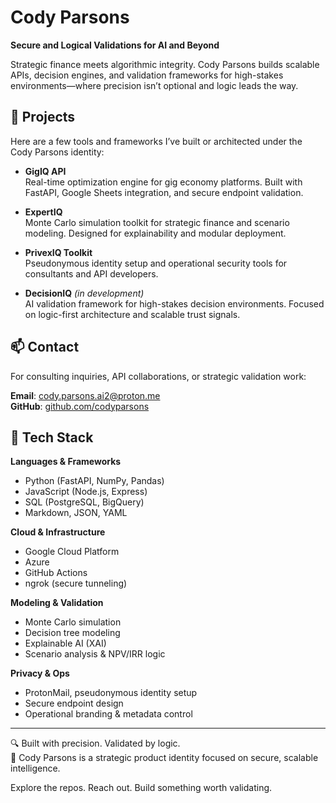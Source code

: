 
# Cody Parsons  
**Secure and Logical Validations for AI and Beyond**

Strategic finance meets algorithmic integrity. Cody Parsons builds scalable APIs, decision engines, and validation frameworks for high-stakes environments—where precision isn’t optional and logic leads the way.

## 🧰 Projects

Here are a few tools and frameworks I’ve built or architected under the Cody Parsons identity:

- **GigIQ API**  
  Real-time optimization engine for gig economy platforms. Built with FastAPI, Google Sheets integration, and secure endpoint validation.

- **ExpertIQ**  
  Monte Carlo simulation toolkit for strategic finance and scenario modeling. Designed for explainability and modular deployment.

- **PrivexIQ Toolkit**  
  Pseudonymous identity setup and operational security tools for consultants and API developers.

- **DecisionIQ** *(in development)*  
  AI validation framework for high-stakes decision environments. Focused on logic-first architecture and scalable trust signals.
## 📫 Contact

For consulting inquiries, API collaborations, or strategic validation work:

**Email**: [cody.parsons.ai2@proton.me](mailto:cody.parsons.ai2@proton.me)  
**GitHub**: [github.com/codyparsons](https://github.com/codyparsons)
## 🧪 Tech Stack

**Languages & Frameworks**  
- Python (FastAPI, NumPy, Pandas)  
- JavaScript (Node.js, Express)  
- SQL (PostgreSQL, BigQuery)  
- Markdown, JSON, YAML

**Cloud & Infrastructure**  
- Google Cloud Platform  
- Azure  
- GitHub Actions  
- ngrok (secure tunneling)

**Modeling & Validation**  
- Monte Carlo simulation  
- Decision tree modeling  
- Explainable AI (XAI)  
- Scenario analysis & NPV/IRR logic

**Privacy & Ops**  
- ProtonMail, pseudonymous identity setup  
- Secure endpoint design  
- Operational branding & metadata control
---

🔍 Built with precision. Validated by logic.  
🧠 Cody Parsons is a strategic product identity focused on secure, scalable intelligence.

Explore the repos. Reach out. Build something worth validating.
